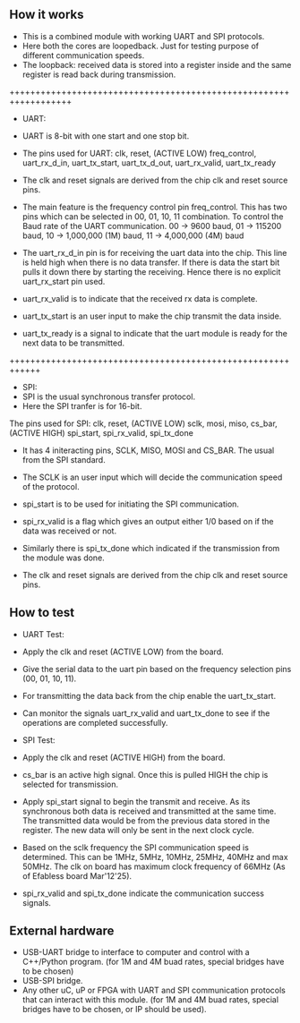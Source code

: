 <!---

This file is used to generate your project datasheet. Please fill in the information below and delete any unused
sections.

You can also include images in this folder and reference them in the markdown. Each image must be less than
512 kb in size, and the combined size of all images must be less than 1 MB.
-->

## How it works
- This is a combined module with working UART and SPI protocols.
- Here both the cores are loopedback. Just for testing purpose of different communication speeds.
- The loopback: received data is stored into a register inside and the same register is read back during transmission.

++++++++++++++++++++++++++++++++++++++++++++++++++++++++++++++++++

- UART:
- UART is 8-bit with one start and one stop bit.
- The pins used for UART:
clk,
reset,  (ACTIVE LOW)
freq_control,
uart_rx_d_in,
uart_tx_start,
uart_tx_d_out,
uart_rx_valid,
uart_tx_ready

- The clk and reset signals are derived from the chip clk and reset source pins.
- The main feature is the frequency control pin freq_control. This has two pins which can be selected in 00, 01, 10, 11 combination. To control
the Baud rate of the UART communication. 00 -> 9600 baud, 01 -> 115200 baud, 10 -> 1,000,000 (1M) baud,  11 -> 4,000,000 (4M) baud
- The uart_rx_d_in pin is for receiving the uart data into the chip. This line is held high when there is no
data transfer. If there is data the start bit pulls it down there by starting the receiving. Hence there is 
no explicit uart_rx_start pin used.
- uart_rx_valid is to indicate that the received rx data is complete.
- uart_tx_start is an user input to make the chip transmit the data inside.
- uart_tx_ready is a signal to indicate that the uart module is ready for the next data to be transmitted.

++++++++++++++++++++++++++++++++++++++++++++++++++++++++++++

- SPI:
- SPI is the usual synchronous transfer protocol.
- Here the SPI tranfer is for 16-bit.

The pins used for SPI:
clk,
reset,	(ACTIVE LOW)
sclk,
mosi,
miso,
cs_bar, (ACTIVE HIGH)
spi_start,
spi_rx_valid,
spi_tx_done

- It has 4 initeracting pins, SCLK, MISO, MOSI and CS_BAR. The usual from the SPI standard.
- The SCLK is an user input which will decide the communication speed of the protocol.
- spi_start is to be used for initiating the SPI communication.
- spi_rx_valid is a flag which gives an output either 1/0 based on if the data was received or not.
- Similarly there is spi_tx_done which indicated if the transmission from the module was done.

- The clk and reset signals are derived from the chip clk and reset source pins.

## How to test

- UART Test:
- Apply the clk and reset (ACTIVE LOW) from the board.
- Give the serial data to the uart pin based on the frequency selection pins (00, 01, 10, 11).
- For transmitting the data back from the chip enable the uart_tx_start.
- Can monitor the signals uart_rx_valid and uart_tx_done to see if the operations are completed successfully.

- SPI Test:
- Apply the clk and reset (ACTIVE HIGH) from the board.
- cs_bar is an active high signal. Once this is pulled HIGH the chip is selected for transmission.
- Apply spi_start signal to begin the transmit and receive. As its synchronous both data is received and transmitted at the same time. The transmitted
data would be from the previous data stored in the register. The new data will only be sent in the next clock cycle.
- Based on the sclk frequency the SPI communication speed is determined. This can be 1MHz, 5MHz, 10MHz, 25MHz, 40MHz and max 50MHz. The clk on
board has maximum clock frequency of 66MHz (As of Efabless board Mar'12'25).
- spi_rx_valid and spi_tx_done indicate the communication success signals.


## External hardware

- USB-UART bridge to interface to computer and control with a C++/Python program. (for 1M and 4M buad rates, special bridges have to be chosen)
- USB-SPI bridge.
- Any other uC, uP or FPGA with UART and SPI communication protocols that can interact with this module.  (for 1M and 4M buad rates, special 
bridges have to be chosen, or IP should be used).
